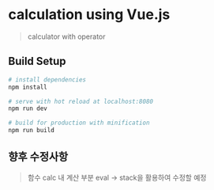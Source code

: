 # calculation using Vue.js

> calculator with operator

## Build Setup

``` bash
# install dependencies
npm install

# serve with hot reload at localhost:8080
npm run dev

# build for production with minification
npm run build
```

## 향후 수정사항
> 함수 calc 내 계산 부분 eval -> stack을 활용하여 수정할 예정  
